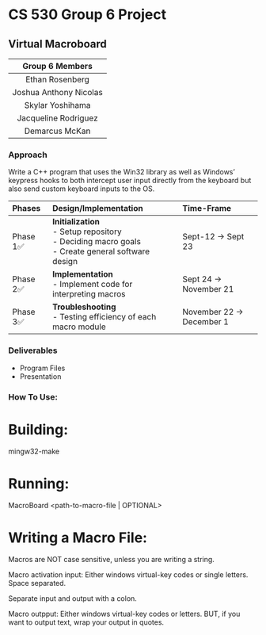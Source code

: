 # CS 530 Group 6 Project
## Virtual Macroboard

|Group 6 Members|
|:---:|
|Ethan Rosenberg|
|Joshua Anthony Nicolas|
|Skylar Yoshihama|
|Jacqueline Rodriguez|
|Demarcus McKan|

### Approach
Write a C++ program that uses the Win32 library as well as Windows’ keypress hooks to both intercept user input directly from the keyboard but also send custom keyboard inputs to the OS.

|Phases   |Design/Implementation   | Time-Frame   |
|:---|:---|:---|
|Phase 1✅| **Initialization** <br> - Setup repository <br>- Deciding macro goals <br> - Create general software design | Sept-12 -> Sept 23|
|Phase 2✅|**Implementation** <br> - Implement code for interpreting macros| Sept 24 -> November 21|
|Phase 3✅|**Troubleshooting** <br> - Testing efficiency of each macro module| November 22 -> December 1|

### Deliverables
- Program Files
- Presentation

### How To Use:

# Building:
mingw32-make

# Running:
MacroBoard <path-to-macro-file | OPTIONAL>

# Writing a Macro File:
Macros are NOT case sensitive, unless you are writing a string.

Macro activation input: Either windows virtual-key codes or single letters. Space separated.

Separate input and output with a colon.

Macro outpput: Either windows virtual-key codes or letters. BUT, if you want to output text, wrap your output in quotes.
